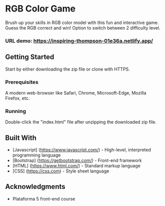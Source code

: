 # RGB Color Game

Brush up your skills in RGB color model with this fun and interactive game. Guess the RGB correct and win! Option to switch between 2 difficulty level.

### URL demo: https://inspiring-thompson-01e36a.netlify.app/

## Getting Started

Start by either downloading the zip file or clone with HTTPS.

### Prerequisites

A modern web-browser like Safari, Chrome, Microsoft-Edge, Mozilla Firefox, etc.

### Running

Double-click the "index.html" file after unzipping the downloaded zip file.

## Built With

* [Javascript] (https://www.javascript.com/) - High-level, interpreted programming language
* [Bootstrap] (https://getbootstrap.com/) - Front-end framework
* [HTML] (https://www.html.com/) - Standard markup language
* [CSS] (https://css.com) - Style sheet language


## Acknowledgments

* Plataforma 5 front-end course
